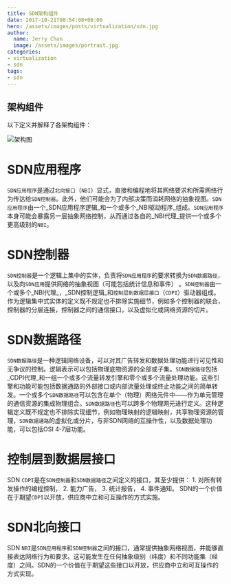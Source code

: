 ```yaml
---
title: SDN架构组件
date: 2017-10-21T08:54:08+08:00
hero: /assets/images/posts/virtualization/sdn.jpg
author:
  name: Jerry Chan
  image: /assets/images/portrait.jpg
categories:
- virtualization
- sdn
tags:
- sdn
---
```



架构组件
----

以下定义并解释了各架构组件： 

![架构图](https://images.weserv.nl/?url=https://upload.wikimedia.org/wikipedia/commons/e/e6/SDN-architecture-overview-transparent.png)

# SDN应用程序

`SDN应用程序`是通过`北向接口`（`NBI`）显式，直接和编程地将其网络要求和所需网络行为传达给`SDN控制器`。此外，他们可能会为了内部决策而消耗网络的抽象视图。`SDN应用程序`由一个_SDN应用程序逻辑_和一个或多个_NBI驱动程序_组成。`SDN应用程序`本身可能会暴露另一层抽象网络控制，从而通过各自的_NBI代理_提供一个或多个更高级别的`NBI`。

# SDN控制器

`SDN控制器`是一个逻辑上集中的实体，负责将`SDN应用程序`的要求转换为`SDN数据路径`，以及向`SDN应用`提供网络的抽象视图（可能包括统计信息和事件） 。`SDN控制器`由一个或多个_NBI代理_，_SDN控制逻辑_和`控制层到数据层接口`（`CDPI`）驱动器组成。作为逻辑集中式实体的定义既不规定也不排除实施细节，例如多个控制器的联合，控制器的分层连接，控制器之间的通信接口，以及虚拟化或网络资源的切片。

# SDN数据路径

`SDN数据路径`是一种逻辑网络设备，可以对其广告转发和数据处理功能进行可见性和无争议的控制。逻辑表示可以包括物理底物资源的全部或子集。`SDN数据路径`包括_CDPI代理_和一组一个或多个流量转发引擎和零个或多个流量处理功能。这些引擎和功能可能包括数据通路的外部接口或内部流量处理或终止功能之间的简单转发。一个或多个`SDN数据路径`可以包含在单个（物理）网络元件中——作为单元管理的通信资源的集成物理组合。`SDN数据路径`也可以跨多个物理网元进行定义。这种逻辑定义既不规定也不排除实现细节，例如物理映射的逻辑映射，共享物理资源的管理，`SDN数据通路`的虚拟化或分片，与非SDN网络的互操作性，以及数据处理功能，可以包括OSI 4-7层功能。

# 控制层到数据层接口

SDN `CDPI`是在`SDN控制器`和`SDN数据路径`之间定义的接口，其至少提供： 1\. 对所有转发操作的编程控制， 2. 能力广告， 3. 统计报告， 4. 事件通知。 SDN的一个价值在于期望`CDPI`以开放，供应商中立和可互操作的方式实施。

# SDN北向接口

SDN `NBI`是`SDN应用程序`和`SDN控制器`之间的接口，通常提供抽象网络视图，并能够直接表达网络行为和要求。这可能发生在任何抽象级别（纬度）和不同功能集（经度）之间。SDN的一个价值在于期望这些接口以开放，供应商中立和可互操作的方式实现。
